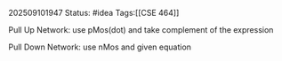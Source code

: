 202509101947
Status: #idea
Tags:[[CSE 464]]

Pull Up Network: use pMos(dot) and take complement of the expression

Pull Down Network: use nMos and given equation